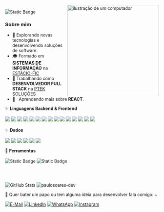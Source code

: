 <img src="https://raw.githubusercontent.com/MicaelliMedeiros/micaellimedeiros/master/image/computer-illustration.png" alt="ilustração de um computador" min-width="300px" max-width="400px" width="300px" align="right">

<p align="left"> 
<img alt="Static Badge" src="https://img.shields.io/badge/PAULO--SOARES--DEV-blue?style=for-the-badge&logo=github&label=OVERVIEW">
<h3>Sobre mim</h3>

- 🤔 Explorando novas tecnologias e desenvolvendo soluções de software.
- 🎓 Formado em **SISTEMAS DE INFORMAÇÃO** na <a href="https://estacio.br">ESTÁCIO-FIC</a>
- 💼 Trabalhando como **DESENVOLVEDOR FULL STACK** na <a href="https://ptek.com.br">PTEK SOLUÇÕES</a>
- 🌱 &nbsp; Aprendendo mais sobre **REACT**.
</p>

<p align="left">
  ✨ <b>Linguagens Backend & Frontend</b> 
  <br /><br />
  <img src="https://img.shields.io/badge/Javascript-323330?style=for-the-badge&logo=javascript&logoColor=F7DF1E" />
  <img src="https://img.shields.io/badge/TypeScript-007ACC?style=for-the-badge&logo=typescript&logoColor=white" />
  <img src="https://img.shields.io/badge/Node.js-43853D?style=for-the-badge&logo=node.js&logoColor=white" />
  <img src="https://img.shields.io/badge/Express.js-404D59?style=for-the-badge&logo=express" />
  <img src="https://img.shields.io/badge/React-20232A?style=for-the-badge&logo=react&logoColor=61DAFB" />
  <img src="https://img.shields.io/badge/Vue.js-35495E?style=for-the-badge&logo=vue.js&logoColor=4FC08D" />
  <img src="https://img.shields.io/badge/HTML5-E34F26?style=for-the-badge&logo=html5&logoColor=white" />
  <img src="https://img.shields.io/badge/CSS-1572B6?style=for-the-badge&logo=css3&logoColor=white" />
  <img src="https://img.shields.io/badge/SASS-white?style=for-the-badge&logo=SASS&logoColor=CC6699" />
  <img src="https://img.shields.io/badge/Bootstrap-563D7C?style=for-the-badge&logo=bootstrap&logoColor=white" />
  <img src="https://img.shields.io/badge/jQuery-0769AD?style=for-the-badge&logo=jquery&logoColor=white" />
  <img src="https://img.shields.io/badge/PHP-777BB4?style=for-the-badge&logo=php&logoColor=white" />
  <img src="https://img.shields.io/badge/Laravel-FF2D20?style=for-the-badge&logo=laravel&logoColor=white" />
  <img src="https://img.shields.io/badge/Python-14354C?style=for-the-badge&logo=python&logoColor=white" />
  <img src="https://img.shields.io/badge/Django-092E20?style=for-the-badge&logo=django&logoColor=white" />
  <br /><br />
  ✨ <b>Dados</b> 
  <br /><br />
  <img src="https://img.shields.io/badge/PostgreSQL-316192?style=for-the-badge&logo=postgresql&logoColor=white" />
  <img src="https://img.shields.io/badge/MySQL-00000F?style=for-the-badge&logo=mysql&logoColor=white" />
  <img src="https://img.shields.io/badge/Firebase-F29D0C?style=for-the-badge&logo=firebase&logoColor=white" />
  <img src="https://img.shields.io/badge/Git-E34F26?style=for-the-badge&logo=git&logoColor=white" />
  <img src="https://img.shields.io/badge/GitHub-100000?style=for-the-badge&logo=github&logoColor=white" />
  <img src="https://img.shields.io/badge/Docker-2496ED?style=for-the-badge&logo=docker&logoColor=white" />
</p>

<p align="left">
  💼 <b>Ferramentas</b>
  <br/><br/>
  <img alt="Static Badge" src="https://img.shields.io/badge/visual_studio_code-007ACC?style=for-the-badge&logo=visualstudiocode">
  <img alt="Static Badge" src="https://img.shields.io/badge/POSTMAN-fff?style=for-the-badge&logo=postman">
</p>
<br/><br/>

![GitHub Stats](https://github-readme-stats.vercel.app/api?username=paulosoares-dev&show_icons=true)
![paulosoares-dev](https://github-readme-stats.vercel.app/api/top-langs/?username=paulosoares-dev&layout=compact)

<p align="left">
  💌 Quer bater um papo ou tem alguma idéia para desenvolver fala comigo: ⤵️
</p>
<p align="left">
  <a href="mailto:paulosoares@ptek.com.br" title="E-mail">
  <img alt="E-Mail" src="https://img.shields.io/badge/paulosoares%40ptek.com.br-blue?style=for-the-badge&logo=gmail&logoColor=white&labelColor=green"></a>

  <a href="https://www.linkedin.com/in/paulosoares-dev/" title="LinkedIn">
  <img src="https://img.shields.io/badge/Linkedin-33658A?style=for-the-badge&logo=Linkedin&logoColor=white&link=https://www.linkedin.com/in/paulosoares-dev/&labelColor=2F4858" alt="LinkedIn"/></a>

  <a href="https://wa.me/558581311363" title="WhatsApp">
  <img src="https://img.shields.io/badge/WhatsApp-307473?style=for-the-badge&labelColor=12664f&logo=whatsapp&logoColor=white&link=https://wa.me/8581311363/" alt="WhatsApp"/></a>

  <a href="https://instagram.com/pcearense" title="Instagram">
  <img src="https://img.shields.io/badge/Instagram-E4405F?style=for-the-badge&labelColor=DF0174&logo=instagram&logoColor=white&link=https://instagram.com/pcearense" alt="Instagram"/></a>
</p>

<!--
**paulosoares-dev/paulosoares-dev** is a ✨ _special_ ✨ repository because its `README.md` (this file) appears on your GitHub profile.

Here are some ideas to get you started:

- 🔭 I’m currently working on ...
- 🌱 I’m currently learning ...
- 👯 I’m looking to collaborate on ...
- 🤔 I’m looking for help with ...
- 💬 Ask me about ...
- 📫 How to reach me: ...
- 😄 Pronouns: ...
- ⚡ Fun fact: ...
-->
